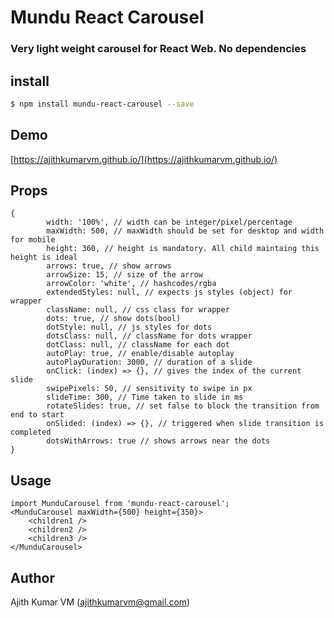 # Mundu React Carousel
### Very light weight carousel for React Web. No dependencies

## install
```bash
$ npm install mundu-react-carousel --save
```

## Demo
[https://ajithkumarvm.github.io/](https://ajithkumarvm.github.io/)


## Props

``` 
{
        width: '100%', // width can be integer/pixel/percentage
        maxWidth: 500, // maxWidth should be set for desktop and width for mobile
        height: 360, // height is mandatory. All child maintaing this height is ideal
        arrows: true, // show arrows
        arrowSize: 15, // size of the arrow
        arrowColor: 'white', // hashcodes/rgba
        extendedStyles: null, // expects js styles (object) for wrapper
        className: null, // css class for wrapper
        dots: true, // show dots(bool)
        dotStyle: null, // js styles for dots
        dotsClass: null, // className for dots wrapper
        dotClass: null, // className for each dot
        autoPlay: true, // enable/disable autoplay
        autoPlayDuration: 3000, // duration of a slide
        onClick: (index) => {}, // gives the index of the current slide
        swipePixels: 50, // sensitivity to swipe in px
        slideTime: 300, // Time taken to slide in ms
        rotateSlides: true, // set false to block the transition from end to start
        onSlided: (index) => {}, // triggered when slide transition is completed
        dotsWithArrows: true // shows arrows near the dots
}
```

## Usage

```
import MunduCarousel from 'mundu-react-carousel';
<MunduCarousel maxWidth={500} height={350}>
    <children1 />
    <children2 />
    <children3 />
</MunduCarousel>
```

## Author
Ajith Kumar VM (ajithkumarvm@gmail.com)